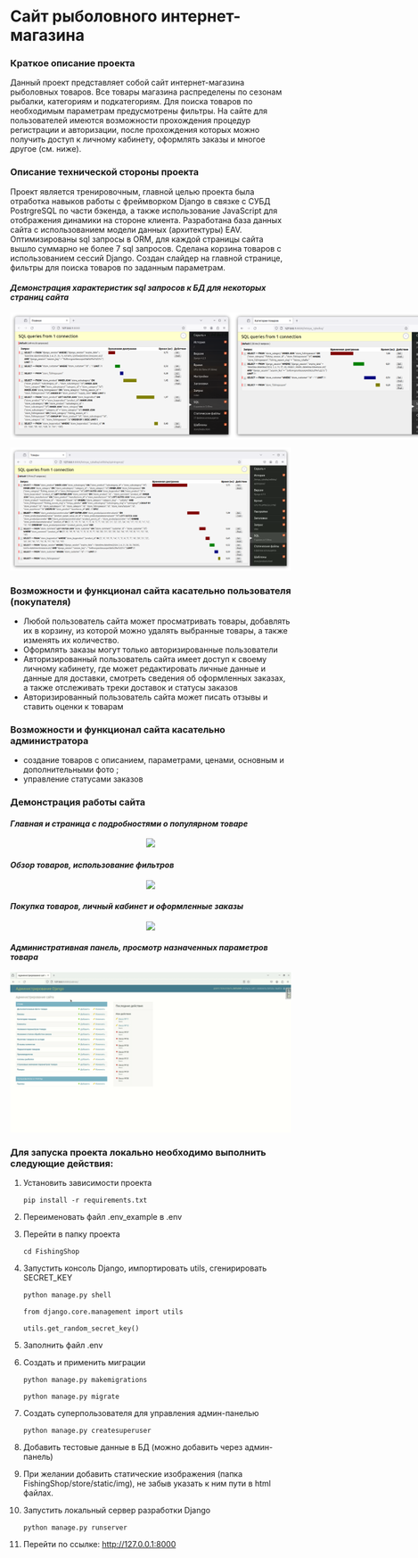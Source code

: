 # Сайт рыболовного интернет-магазина

### Краткое описание проекта
Данный проект представляет собой сайт интернет-магазина рыболовных товаров.
Все товары магазина распределены по сезонам рыбалки, категориям и подкатегориям. Для поиска товаров по необходимым 
параметрам предусмотрены фильтры. На сайте для пользователей имеются возможности прохождения процедур регистрации 
и авторизации, после прохождения которых можно получить доступ к личному кабинету, оформлять заказы и многое другое 
(см. ниже).

### Описание технической стороны проекта
Проект является тренировочным, главной целью проекта была отработка навыков работы с фреймворком Django 
в связке с СУБД PostrgreSQL по части бэкенда, а также использование JavaScript для отображения динамики 
на стороне клиента.
Разработана база данных сайта с использованием модели данных (архитектуры) EAV. 
Оптимизированы sql запросы в ORM, для каждой страницы сайта вышло суммарно не более 7 sql запросов.
Cделана корзина товаров с использованием сессий Django. Создан слайдер на главной странице, фильтры для поиска товаров по заданным параметрам.


#### *Демонстрация характеристик sql запросов к БД для некоторых страниц сайта*
<p style="display:flex;">
  <img src="images_demo/1sql.png" width="400px">
  <img src="images_demo/3sql.png" width="400px">
</p>

<img src="images_demo/2sql.png" width="600px">



### Возможности и функционал сайта касательно пользователя (покупателя)
- Любой пользователь сайта может просматривать товары, добавлять их в корзину, из которой можно удалять выбранные 
товары, а также изменять их количество.
- Оформлять заказы могут только авторизированные пользователи
- Авторизированный пользователь сайта имеет доступ к своему личному кабинету, где может редактировать личные данные и 
данные для доставки, смотреть сведения об оформленных заказах, а также отслеживать треки доставок и статусы заказов
- Авторизированный пользователь сайта может писать отзывы и ставить оценки к товарам


### Возможности и функционал сайта касательно администратора
- создание товаров с описанием, параметрами, ценами, основным и дополнительными фото ;
- управление статусами заказов

### Демонстрация работы сайта
#### *Главная и страница с подробностями о популярном товаре*
<p align="center">
  <img src="images_demo/1.gif">
</p>

#### *Обзор товаров, использование фильтров*
<p align="center">
  <img src="images_demo/2.gif">
</p>

#### *Покупка товаров, личный кабинет и оформленные заказы*
<p align="center">
<img src="images_demo/3.gif">
</p>

#### *Административная панель, просмотр назначенных параметров товара*
<p align="center">
<img src="images_demo/4.gif">
</p>

### Для запуска проекта локально необходимо выполнить следующие действия:
1. Установить зависимости проекта
   ``` commandline
   pip install -r requirements.txt
   ```
2. Переименовать файл .env_example в .env
3. Перейти в папку проекта
   ``` commandline 
   cd FishingShop
   ```
   
4. Запустить консоль Django, импортировать utils, сгенирировать SECRET_KEY
   ``` commandline
   python manage.py shell
   ```
   ``` commandline
   from django.core.management import utils
   ```
   ``` commandline
   utils.get_random_secret_key()
   ```  
   
5. Заполнить файл .env
6. Создать и применить миграции
   ``` commandline
   python manage.py makemigrations 
   ```
   ``` commandline
   python manage.py migrate
   ``` 

7. Создать суперпользователя для управления админ-панелью
   ``` commandline
   python manage.py createsuperuser
   ```
   
8. Добавить тестовые данные в БД (можно добавить через админ-панель)
9. При желании добавить статические изображения (папка FishingShop/store/static/img), 
   не забыв указать к ним пути в html файлах.
10. Запустить локальный сервер разработки Django
    ``` commandline
    python manage.py runserver
    ```
11. Перейти по ссылке: http://127.0.0.1:8000

